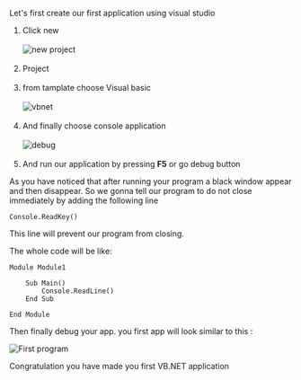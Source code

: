 Let's first create our first application using visual studio
1. Click new <br><br>
   ![new project](../img/v1.png)<br><br>
2. Project<br><br>
3. from tamplate choose Visual basic<br><br>
   ![vbnet](../img/v2.png)<br><br>
4. And finally choose console application<br><br>
   ![debug](../img/v3.png)<br><br>
5. And run our application by pressing **F5** or go debug button

As you have noticed that after running your program a black window appear and then disappear.
So we gonna tell our program to do not close immediately by adding the following line
```vbnet
Console.ReadKey()
```

This line will prevent our program from closing.

The whole code will be like:
```vbnet
Module Module1

    Sub Main()
        Console.ReadLine()
    End Sub

End Module
```
Then finally debug your app. you first app will look similar to this :

![First program](../img/1.png)

Congratulation you have made you first VB.NET application
